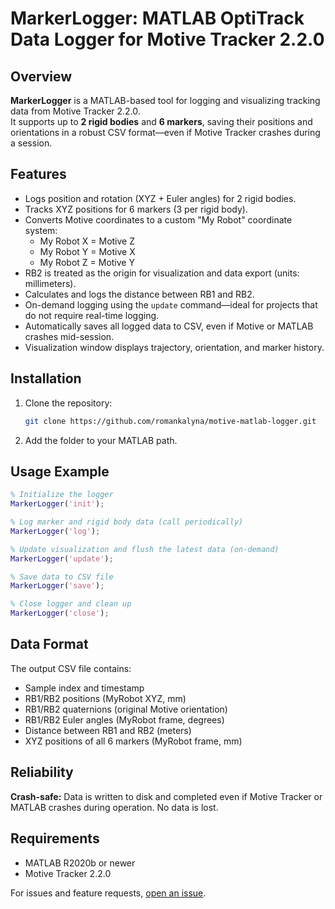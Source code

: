 # MarkerLogger: MATLAB OptiTrack Data Logger for Motive Tracker 2.2.0

## Overview

**MarkerLogger** is a MATLAB-based tool for logging and visualizing tracking data from Motive Tracker 2.2.0.  
It supports up to **2 rigid bodies** and **6 markers**, saving their positions and orientations in a robust CSV format—even if Motive Tracker crashes during a session.

## Features

- Logs position and rotation (XYZ + Euler angles) for 2 rigid bodies.
- Tracks XYZ positions for 6 markers (3 per rigid body).
- Converts Motive coordinates to a custom "My Robot" coordinate system:
    - My Robot X = Motive Z
    - My Robot Y = Motive X
    - My Robot Z = Motive Y
- RB2 is treated as the origin for visualization and data export (units: millimeters).
- Calculates and logs the distance between RB1 and RB2.
- On-demand logging using the `update` command—ideal for projects that do not require real-time logging.
- Automatically saves all logged data to CSV, even if Motive or MATLAB crashes mid-session.
- Visualization window displays trajectory, orientation, and marker history.

## Installation

1. Clone the repository:
   ```bash
   git clone https://github.com/romankalyna/motive-matlab-logger.git
   ```
2. Add the folder to your MATLAB path.

## Usage Example

```matlab
% Initialize the logger
MarkerLogger('init');

% Log marker and rigid body data (call periodically)
MarkerLogger('log');

% Update visualization and flush the latest data (on-demand)
MarkerLogger('update');

% Save data to CSV file
MarkerLogger('save');

% Close logger and clean up
MarkerLogger('close');
```

## Data Format

The output CSV file contains:
- Sample index and timestamp
- RB1/RB2 positions (MyRobot XYZ, mm)
- RB1/RB2 quaternions (original Motive orientation)
- RB1/RB2 Euler angles (MyRobot frame, degrees)
- Distance between RB1 and RB2 (meters)
- XYZ positions of all 6 markers (MyRobot frame, mm)

## Reliability

**Crash-safe:** Data is written to disk and completed even if Motive Tracker or MATLAB crashes during operation. No data is lost.

## Requirements

- MATLAB R2020b or newer
- Motive Tracker 2.2.0


For issues and feature requests, [open an issue](https://github.com/romankalyna/motive-matlab-logger/issues).
